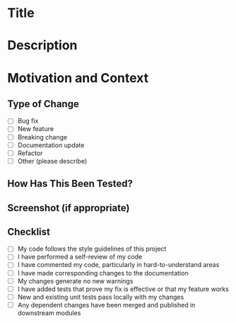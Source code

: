 # Title
<!-- Provide a concise title for your pull request -->

# Description
<!-- Describe what this PR does and what problem it solves -->

# Motivation and Context
<!-- Explain why this change is necessary and provide any relevant background/context -->

## Type of Change
<!-- Please delete options that are not relevant -->
- [ ] Bug fix
- [ ] New feature
- [ ] Breaking change
- [ ] Documentation update
- [ ] Refactor
- [ ] Other (please describe)

## How Has This Been Tested?
<!-- Describe how you tested your changes and what manual/automated steps were taken -->

## Screenshot (if appropriate)
<!-- Add screenshots to help explain your changes visually -->

## Checklist
- [ ] My code follows the style guidelines of this project
- [ ] I have performed a self-review of my code
- [ ] I have commented my code, particularly in hard-to-understand areas
- [ ] I have made corresponding changes to the documentation
- [ ] My changes generate no new warnings
- [ ] I have added tests that prove my fix is effective or that my feature works
- [ ] New and existing unit tests pass locally with my changes
- [ ] Any dependent changes have been merged and published in downstream modules
